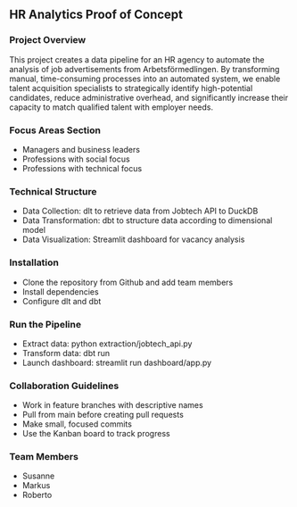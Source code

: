 ## HR Analytics Proof of Concept

### Project Overview

This project creates a data pipeline for an HR agency to automate the analysis of job advertisements from Arbetsförmedlingen. By transforming manual, time-consuming processes into an automated system, we enable talent acquisition specialists to strategically identify high-potential candidates, reduce administrative overhead, and significantly increase their capacity to match qualified talent with employer needs.

### Focus Areas Section

- Managers and business leaders
- Professions with social focus
- Professions with technical focus

### Technical Structure

- Data Collection: dlt to retrieve data from Jobtech API to DuckDB
- Data Transformation: dbt to structure data according to dimensional model
- Data Visualization: Streamlit dashboard for vacancy analysis

### Installation

- Clone the repository from Github and add team members
- Install dependencies
- Configure dlt and dbt

### Run the Pipeline

- Extract data: python extraction/jobtech_api.py
- Transform data: dbt run
- Launch dashboard: streamlit run dashboard/app.py

### Collaboration Guidelines

- Work in feature branches with descriptive names
- Pull from main before creating pull requests
- Make small, focused commits
- Use the Kanban board to track progress

### Team Members

- Susanne
- Markus
- Roberto
